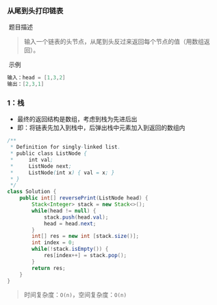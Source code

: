### 从尾到头打印链表

​	题目描述

> 输入一个链表的头节点，从尾到头反过来返回每个节点的值（用数组返回）。

​	示例

```java
输入：head = [1,3,2]
输出：[2,3,1]
```

### 1：栈

- 最终的返回结构是数组，考虑到栈为先进后出
- 即：将链表先加入到栈中，后弹出栈中元素加入到返回的数组内

```java
/**
 * Definition for singly-linked list.
 * public class ListNode {
 *     int val;
 *     ListNode next;
 *     ListNode(int x) { val = x; }
 * }
 */
class Solution {
    public int[] reversePrint(ListNode head) {
        Stack<Integer> stack = new Stack<>();
        while(head != null) {
            stack.push(head.val);
            head = head.next;
        }
        int[] res = new int [stack.size()];
        int index = 0;
        while(!stack.isEmpty()) {
            res[index++] = stack.pop();
        }
        return res;
    }
}
```

> 时间复杂度：`O(n)`，空间复杂度：`O(n)`